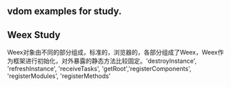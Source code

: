 ## vdom examples for study.

## Weex Study
   Weex对象由不同的部分组成，标准的，浏览器的，各部分组成了Weex，Weex作为框架进行初始化，对外暴露的静态方法比较固定。'destroyInstance', 'refreshInstance', 'receiveTasks', 'getRoot','registerComponents', 'registerModules', 'registerMethods'
   